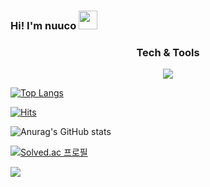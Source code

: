 ### Hi! I'm nuuco <img src="https://raw.githubusercontent.com/aemmadi/aemmadi/master/wave.gif" width="30px">

<h3 align="center">Tech & Tools</h3>
<p align="center">
  <a href="https://skillicons.dev">
    <img src="https://skillicons.dev/icons?i=html,css,js,ts,react,git" />
  </a>
</p>

[![Top Langs](https://github-readme-stats.vercel.app/api/top-langs/?username=nuuco&layout=compact)](https://github.com/anuraghazra/github-readme-stats)




[![Hits](https://hits.seeyoufarm.com/api/count/incr/badge.svg?url=https%3A%2F%2Fgithub.com%2Fnuuco&count_bg=%23191919&title_bg=%23191919&icon=github.svg&icon_color=%23FFFFFF&title=Github+Views&edge_flat=false)](https://hits.seeyoufarm.com)



![Anurag's GitHub stats](https://github-readme-stats.vercel.app/api?username=nuuco&show_icons=true&theme=buefy)

[![Solved.ac
프로필](http://mazassumnida.wtf/api/v2/generate_badge?boj=nuuco)](https://solved.ac/nuuco)


 <img src="http://mazandi.herokuapp.com/api?handle=nuuco&theme=warm"/>




<!-- 리포 카드 넣기
[![Readme Card](https://github-readme-stats.vercel.app/api/pin/?username=nuuco&repo=react-practice-with-study)](https://github.com/anuraghazra/github-readme-stats)
-->

<!--
**nuuco/nuuco** is a ✨ _special_ ✨ repository because its `README.md` (this file) appears on your GitHub profile.

Here are some ideas to get you started:

- 🔭 I’m currently working on ...
- 🌱 I’m currently learning ...
- 👯 I’m looking to collaborate on ...
- 🤔 I’m looking for help with ...
- 💬 Ask me about ...
- 📫 How to reach me: ...
- 😄 Pronouns: ...
- ⚡ Fun fact: ...
-->
